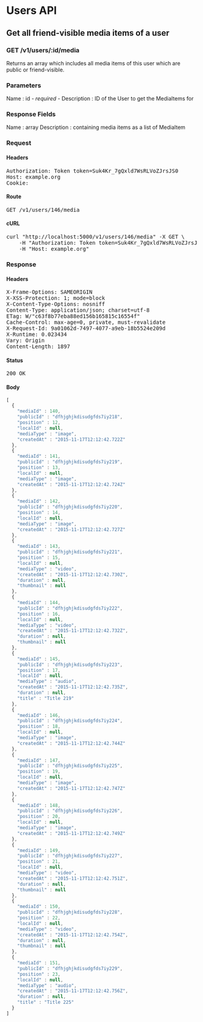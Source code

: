 # Users API

## Get all friend-visible media items of a user

### GET /v1/users/:id/media

Returns an array which includes all media items of this user which are public or friend-visible.

### Parameters

Name : id *- required -*
Description : ID of the User to get the MediaItems for


### Response Fields

Name : array
Description : containing media items as a list of MediaItem

### Request

#### Headers

<pre>Authorization: Token token=Suk4Kr_7gQxld7WsRLVoZJrsJS0
Host: example.org
Cookie: </pre>

#### Route

<pre>GET /v1/users/146/media</pre>

#### cURL

<pre class="request">curl &quot;http://localhost:5000/v1/users/146/media&quot; -X GET \
	-H &quot;Authorization: Token token=Suk4Kr_7gQxld7WsRLVoZJrsJS0&quot; \
	-H &quot;Host: example.org&quot;</pre>

### Response

#### Headers

<pre>X-Frame-Options: SAMEORIGIN
X-XSS-Protection: 1; mode=block
X-Content-Type-Options: nosniff
Content-Type: application/json; charset=utf-8
ETag: W/&quot;c63f8b77eba88ed156b165815c16554f&quot;
Cache-Control: max-age=0, private, must-revalidate
X-Request-Id: 9a01062d-7497-4077-a9eb-18b5524e209d
X-Runtime: 0.023434
Vary: Origin
Content-Length: 1897</pre>

#### Status

<pre>200 OK</pre>

#### Body

```javascript
[
  {
    "mediaId" : 140,
    "publicId" : "dfhjghjkdisudgfds7iy218",
    "position" : 12,
    "localId" : null,
    "mediaType" : "image",
    "createdAt" : "2015-11-17T12:12:42.722Z"
  },
  {
    "mediaId" : 141,
    "publicId" : "dfhjghjkdisudgfds7iy219",
    "position" : 13,
    "localId" : null,
    "mediaType" : "image",
    "createdAt" : "2015-11-17T12:12:42.724Z"
  },
  {
    "mediaId" : 142,
    "publicId" : "dfhjghjkdisudgfds7iy220",
    "position" : 14,
    "localId" : null,
    "mediaType" : "image",
    "createdAt" : "2015-11-17T12:12:42.727Z"
  },
  {
    "mediaId" : 143,
    "publicId" : "dfhjghjkdisudgfds7iy221",
    "position" : 15,
    "localId" : null,
    "mediaType" : "video",
    "createdAt" : "2015-11-17T12:12:42.730Z",
    "duration" : null,
    "thumbnail" : null
  },
  {
    "mediaId" : 144,
    "publicId" : "dfhjghjkdisudgfds7iy222",
    "position" : 16,
    "localId" : null,
    "mediaType" : "video",
    "createdAt" : "2015-11-17T12:12:42.732Z",
    "duration" : null,
    "thumbnail" : null
  },
  {
    "mediaId" : 145,
    "publicId" : "dfhjghjkdisudgfds7iy223",
    "position" : 17,
    "localId" : null,
    "mediaType" : "audio",
    "createdAt" : "2015-11-17T12:12:42.735Z",
    "duration" : null,
    "title" : "Title 219"
  },
  {
    "mediaId" : 146,
    "publicId" : "dfhjghjkdisudgfds7iy224",
    "position" : 18,
    "localId" : null,
    "mediaType" : "image",
    "createdAt" : "2015-11-17T12:12:42.744Z"
  },
  {
    "mediaId" : 147,
    "publicId" : "dfhjghjkdisudgfds7iy225",
    "position" : 19,
    "localId" : null,
    "mediaType" : "image",
    "createdAt" : "2015-11-17T12:12:42.747Z"
  },
  {
    "mediaId" : 148,
    "publicId" : "dfhjghjkdisudgfds7iy226",
    "position" : 20,
    "localId" : null,
    "mediaType" : "image",
    "createdAt" : "2015-11-17T12:12:42.749Z"
  },
  {
    "mediaId" : 149,
    "publicId" : "dfhjghjkdisudgfds7iy227",
    "position" : 21,
    "localId" : null,
    "mediaType" : "video",
    "createdAt" : "2015-11-17T12:12:42.751Z",
    "duration" : null,
    "thumbnail" : null
  },
  {
    "mediaId" : 150,
    "publicId" : "dfhjghjkdisudgfds7iy228",
    "position" : 22,
    "localId" : null,
    "mediaType" : "video",
    "createdAt" : "2015-11-17T12:12:42.754Z",
    "duration" : null,
    "thumbnail" : null
  },
  {
    "mediaId" : 151,
    "publicId" : "dfhjghjkdisudgfds7iy229",
    "position" : 23,
    "localId" : null,
    "mediaType" : "audio",
    "createdAt" : "2015-11-17T12:12:42.756Z",
    "duration" : null,
    "title" : "Title 225"
  }
]
```
